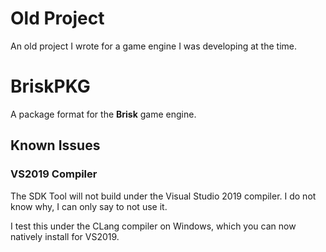 # Old Project
An old project I wrote for a game engine I was developing at the time.

# BriskPKG
A package format for the **Brisk** game engine.

## Known Issues
### VS2019 Compiler
The SDK Tool will not build under the Visual Studio 2019 compiler.
I do not know why, I can only say to not use it.

I test this under the CLang compiler on Windows, which you can now natively install for VS2019.
